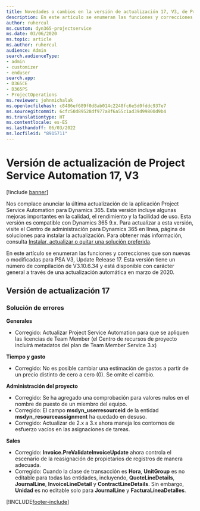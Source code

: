 ```yaml
---
title: Novedades o cambios en la versión de actualización 17, V3, de Project Service Automation
description: En este artículo se enumeran las funciones y correcciones disponibles en Project Service Automation Update Release 17, V3.
author: ruhercul
ms.custom: dyn365-projectservice
ms.date: 03/06/2020
ms.topic: article
ms.author: ruhercul
audience: Admin
search.audienceType:
- admin
- customizer
- enduser
search.app:
- D365CE
- D365PS
- ProjectOperations
ms.reviewer: johnmichalak
ms.openlocfilehash: c8486ef689f0d8ab014c2248fc6e5d0fddc937e7
ms.sourcegitcommit: 6cfc50d89528df977a8f6a55c1ad39d99800d9b4
ms.translationtype: HT
ms.contentlocale: es-ES
ms.lasthandoff: 06/03/2022
ms.locfileid: "8915711"
---
```

# <a name="project-service-automation-update-release-17-v3"></a>Versión de actualización de Project Service Automation 17, V3

[!include [banner](../includes/psa-now-project-operations.md)]

Nos complace anunciar la última actualización de la aplicación Project Service Automation para Dynamics 365. Esta versión incluye algunas mejoras importantes en la calidad, el rendimiento y la facilidad de uso.  Esta versión es compatible con Dynamics 365 9.x. Para actualizar a esta versión, visite el Centro de administración para Dynamics 365 en línea, página de soluciones para instalar la actualización. Para obtener más información, consulta [Instalar, actualizar o quitar una solución preferida](/power-platform/admin/install-remove-preferred-solution).

En este artículo se enumeran las funciones y correcciones que son nuevas o modificadas para PSA V3, Update Release 17. Esta versión tiene un número de compilación de V3.10.6.34 y está disponible con carácter general a través de una actualización automática en marzo de 2020.


## <a name="update-release-17"></a>Versión de actualización 17

### <a name="bug-fixes"></a>Solución de errores

**Generales**

- Corregido: Actualizar Project Service Automation para que se apliquen las licencias de Team Member (el Centro de recursos de proyecto incluirá metadatos del plan de Team Member Service 3.x)
 
**Tiempo y gasto**

- Corregido: No es posible cambiar una estimación de gastos a partir de un precio distinto de cero a cero (0). Se omite el cambio.

**Administración del proyecto**

- Corregido: Se ha agregado una comprobación para valores nulos en el nombre de puesto de un miembro del equipo.
- Corregido: El campo **msdyn_userresourceid** de la entidad **msdyn_resourceassignment** ha quedado en desuso.
- Corregido: Actualizar de 2.x a 3.x ahora maneja los contornos de esfuerzo vacíos en las asignaciones de tareas.

**Sales**

- Corregido: **Invoice.PreValidateInvoiceUpdate** ahora controla el escenario de la reasignación de propietarios de registros de manera adecuada.
- Corregido: Cuando la clase de transacción es **Hora**, **UnitGroup** es no editable para todas las entidades, incluyendo, **QuoteLineDetails**, **JournalLine**, **InvoiceLineDetail** y **ContractLineDetails**. Sin embargo, **Unidad** es no editable solo para **JournalLine** y **FacturaLíneaDetalles**.




[!INCLUDE[footer-include](../includes/footer-banner.md)]
